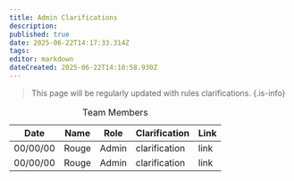 ```yaml
---
title: Admin Clarifications
description: 
published: true
date: 2025-06-22T14:17:33.314Z
tags: 
editor: markdown
dateCreated: 2025-06-22T14:10:58.930Z
---
```


> This page will be regularly updated with rules clarifications. 
{.is-info}

<body>
  <table>
    <caption>Team Members</caption>
    <thead>
      <tr>
        <th>Date</th> <!-- date-->
        <th>Name</th> <!-- Column for admins's name -->
        <th>Role</th> <!-- Column for their role -->
        <th>Clarification</th> <!-- Column for email -->
        <th>Link</th> <!-- link to clarification -->
      </tr>
    </thead>
    <tbody>
         <!-- Add more rows below by copying this format:
      <tr>
				<td>date</td>
        <td>New Name</td>
        <td>Role</td>
        <td>Clarification(Keep it short)</td>
				<td>Link it for proof</td>
      </tr>
      -->
      <tr>
        <td>00/00/00</td>
        <td>Rouge</td>
        <td>Admin</td>
        <td>clarification</td>
        <td>link</td>
      </tr>
      <tr>
        <td>00/00/00</td>
        <td>Rouge</td>
        <td>Admin</td>
        <td>clarification</td>
        <td>link</td>
      </tr>
    </tbody>
  </table>

</body>